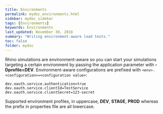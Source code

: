 ```yaml
---
title: Environments
permalink: mydoc_environments.html
sidebar: mydoc_sidebar
tags: [Environments]
keywords: Environments
last_updated: November 30, 2018
summary: "Writing environment-aware load tests."
toc: false
folder: mydoc
---
```


Rhino simulations are environment-aware so you can start your simulations targeting a certain environment by passing the application parameter with **-Dprofile=DEV**. Environment-aware configurations are prefixed with `<env>.<configuration>=<configuration value>`:

```properties
dev.oauth.service.authentication=true
dev.oauth.service.clientId=TestService
dev.oauth.service.clientSecret=123-secret
```

Supported environment profiles, in uppercase, **DEV**, **STAGE**, **PROD** whereas the prefix in properties file are all lowercase.
